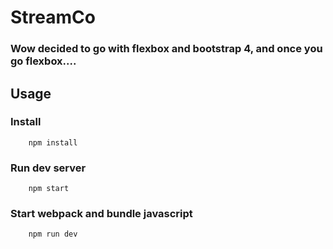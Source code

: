 
# StreamCo

### Wow decided to go with flexbox and bootstrap 4, and once you go flexbox....

## Usage

### Install

```console
    npm install
```

### Run dev server

```console
    npm start
```
### Start webpack and bundle javascript

```console
    npm run dev
```
